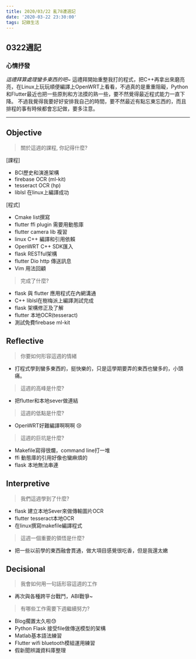 ```yaml
---
title: 2020/03/22 亂78遭週記
date: '2020-03-22 23:30:00'
tags: 記錄生活
---
```

## **0322週記**

### 心情抒發
*這禮拜算處理蠻多東西的吧~*
這禮拜開始重整我打的程式，把C++再拿出來磨亮亮，在Linux上玩玩順便編譯上OpenWRT上看看，不過真的是重重阻礙，Python和Flutter最近也把一些原則和方法摸的熟一些，要不然覺得最近程式能力一直下降。
不過我覺得我要好好安排我自己的時間，要不然最近有點忘東忘西的，而且排程的事有時候都會忘記做，要多注意。

---
<!-- more -->
## **Objective**

> 關於這週的課程, 你記得什麼?

[課程]
- BCI歷史和演進架構
- firebase OCR (ml-kit)
- tesseract OCR (hp)
- liblsl 在linux上編譯成功

[程式]
- Cmake list撰寫
- flutter ffi plugin 需要用動態庫
- flutter camera lib 複習
- linux C++ 編譯和引用依賴
- OpenWRT C++ SDK匯入
- flask RESTful架構
- flutter Dio http 傳送訊息
- Vim 用法回顧

> 完成了什麼?

- flask 與 flutter 應用程式在內網溝通
- C++ liblsl在樹梅派上編譯測試完成
- flask 架構修正及了解
- flutter 本地OCR(tesseract)
- 測試免費firebase ml-kit


## **Reflective**

> 你要如何形容這週的情緒

* 打程式學到蠻多東西的，挺快樂的，只是這學期要弄的東西也蠻多的，小頭痛。

> 這週的高峰是什麼?

* 把flutter和本地sever做連結

> 這週的低點是什麼?

* OpenWRT好難編譯啊啊啊 😢

> 這週的巨坑是什麼?

* Makefile寫得很爛，command line打一堆
* ffi 動態庫的引用好像也蠻麻煩的
* flask 本地無法串連

## **Interpretive**

> 我們這週學到了什麼?

- flask 建立本地Sever來做傳輸圖片OCR
- flutter tesseract本地OCR
- 在linux撰寫makefile編譯程式

> 這週一個重要的領悟是什麼?

* 把一些以前學的東西融會貫通，做大項目感覺很吃香，但是我還太嫩

## **Decisional**

> 我會如何用一句話形容這週的工作

* 再次與各種跨平台戰鬥，ABI戰爭~

> 有哪些工作需要下週繼續努力?

- Blog擱置太久啦😓
- Python Flask 接受file做傳送模型的架構
- Matlab基本語法練習
- Flutter wifi bluetooth模組運用練習
- 假新聞辨識資料庫整理

